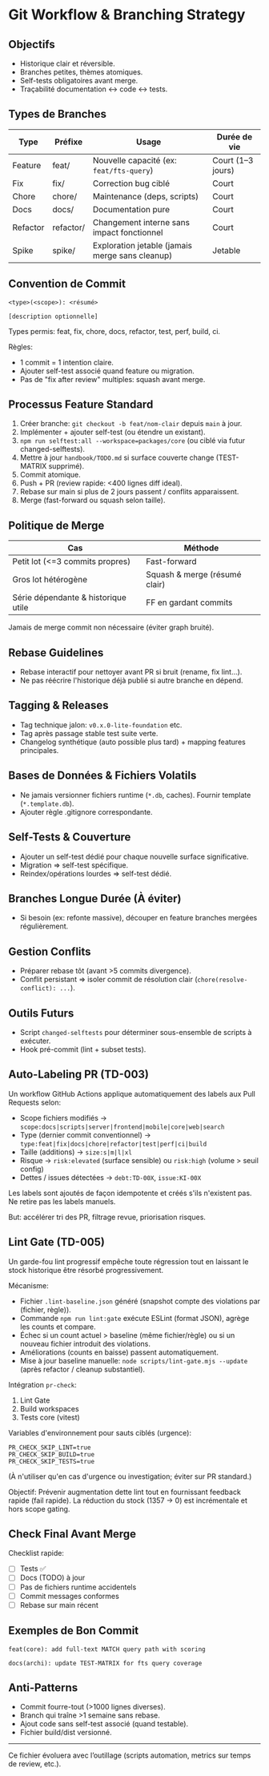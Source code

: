 # Git Workflow & Branching Strategy

## Objectifs
- Historique clair et réversible.
- Branches petites, thèmes atomiques.
- Self-tests obligatoires avant merge.
- Traçabilité documentation ↔ code ↔ tests.

## Types de Branches
| Type | Préfixe | Usage | Durée de vie |
|------|---------|-------|--------------|
| Feature | feat/ | Nouvelle capacité (ex: `feat/fts-query`) | Court (1–3 jours) |
| Fix | fix/ | Correction bug ciblé | Court |
| Chore | chore/ | Maintenance (deps, scripts) | Court |
| Docs | docs/ | Documentation pure | Court |
| Refactor | refactor/ | Changement interne sans impact fonctionnel | Court |
| Spike | spike/ | Exploration jetable (jamais merge sans cleanup) | Jetable |

## Convention de Commit
```
<type>(<scope>): <résumé>

[description optionnelle]
```
Types permis: feat, fix, chore, docs, refactor, test, perf, build, ci.

Règles:
- 1 commit = 1 intention claire.
- Ajouter self-test associé quand feature ou migration.
- Pas de "fix after review" multiples: squash avant merge.

## Processus Feature Standard
1. Créer branche: `git checkout -b feat/nom-clair` depuis `main` à jour.
2. Implémenter + ajouter self-test (ou étendre un existant).
3. `npm run selftest:all --workspace=packages/core` (ou ciblé via futur changed-selftests).
4. Mettre à jour `handbook/TODO.md` si surface couverte change (TEST-MATRIX supprimé).
5. Commit atomique.
6. Push + PR (review rapide: <400 lignes diff ideal).
7. Rebase sur main si plus de 2 jours passent / conflits apparaissent.
8. Merge (fast-forward ou squash selon taille).

## Politique de Merge
| Cas | Méthode |
|-----|---------|
| Petit lot (<=3 commits propres) | Fast-forward |
| Gros lot hétérogène | Squash & merge (résumé clair) |
| Série dépendante & historique utile | FF en gardant commits |

Jamais de merge commit non nécessaire (éviter graph bruité).

## Rebase Guidelines
- Rebase interactif pour nettoyer avant PR si bruit (rename, fix lint...).
- Ne pas réécrire l'historique déjà publié si autre branche en dépend.

## Tagging & Releases
- Tag technique jalon: `v0.x.0-lite-foundation` etc.
- Tag après passage stable test suite verte.
- Changelog synthétique (auto possible plus tard) + mapping features principales.

## Bases de Données & Fichiers Volatils
- Ne jamais versionner fichiers runtime (`*.db`, caches). Fournir template (`*.template.db`).
- Ajouter règle .gitignore correspondante.

## Self-Tests & Couverture
- Ajouter un self-test dédié pour chaque nouvelle surface significative.
- Migration => self-test spécifique.
- Reindex/opérations lourdes => self-test dédié.

## Branches Longue Durée (À éviter)
- Si besoin (ex: refonte massive), découper en feature branches mergées régulièrement.

## Gestion Conflits
- Préparer rebase tôt (avant >5 commits divergence).
- Conflit persistant => isoler commit de résolution clair (`chore(resolve-conflict): ...`).

## Outils Futurs
- Script `changed-selftests` pour déterminer sous-ensemble de scripts à exécuter.
- Hook pré-commit (lint + subset tests).

## Auto-Labeling PR (TD-003)
Un workflow GitHub Actions applique automatiquement des labels aux Pull Requests selon:
- Scope fichiers modifiés → `scope:docs|scripts|server|frontend|mobile|core|web|search`
- Type (dernier commit conventionnel) → `type:feat|fix|docs|chore|refactor|test|perf|ci|build`
- Taille (additions) → `size:s|m|l|xl`
- Risque → `risk:elevated` (surface sensible) ou `risk:high` (volume > seuil config)
- Dettes / issues détectées → `debt:TD-00X`, `issue:KI-00X`

Les labels sont ajoutés de façon idempotente et créés s'ils n'existent pas. Ne retire pas les labels manuels.

But: accélérer tri des PR, filtrage revue, priorisation risques.

## Lint Gate (TD-005)
Un garde-fou lint progressif empêche toute régression tout en laissant le stock historique être résorbé progressivement.

Mécanisme:
- Fichier `.lint-baseline.json` généré (snapshot compte des violations par (fichier, règle)).
- Commande `npm run lint:gate` exécute ESLint (format JSON), agrège les counts et compare.
- Échec si un count actuel > baseline (même fichier/règle) ou si un nouveau fichier introduit des violations.
- Améliorations (counts en baisse) passent automatiquement.
- Mise à jour baseline manuelle: `node scripts/lint-gate.mjs --update` (après refactor / cleanup substantiel).

Intégration `pr-check`:
1. Lint Gate
2. Build workspaces
3. Tests core (vitest)

Variables d'environnement pour sauts ciblés (urgence):
```
PR_CHECK_SKIP_LINT=true
PR_CHECK_SKIP_BUILD=true
PR_CHECK_SKIP_TESTS=true
```
(À n'utiliser qu'en cas d'urgence ou investigation; éviter sur PR standard.)

Objectif: Prévenir augmentation dette lint tout en fournissant feedback rapide (fail rapide). La réduction du stock (1357 → 0) est incrémentale et hors scope gating.


## Check Final Avant Merge
Checklist rapide:
- [ ] Tests ✅
- [ ] Docs (TODO) à jour
- [ ] Pas de fichiers runtime accidentels
- [ ] Commit messages conformes
- [ ] Rebase sur main récent

## Exemples de Bon Commit
```
feat(core): add full-text MATCH query path with scoring

docs(archi): update TEST-MATRIX for fts query coverage
```

## Anti-Patterns
- Commit fourre-tout (>1000 lignes diverses).
- Branch qui traîne >1 semaine sans rebase.
- Ajout code sans self-test associé (quand testable).
- Fichier build/dist versionné.

---
Ce fichier évoluera avec l’outillage (scripts automation, metrics sur temps de review, etc.).
